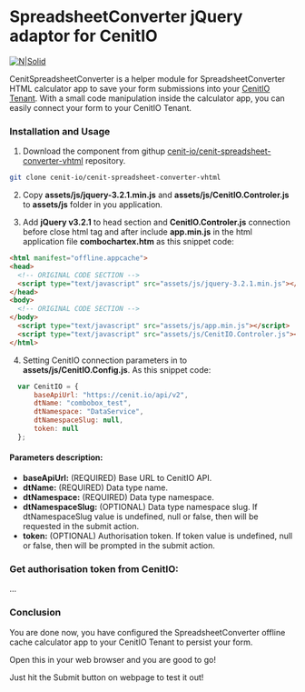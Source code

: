 # SpreadsheetConverter jQuery adaptor for CenitIO

[![N|Solid](http://www.spreadsheetconverter.com/wp-content/uploads/2013/08/logo.png)](http://www.spreadsheetconverter.com)

CenitSpreadsheetConverter is a helper module for SpreadsheetConverter HTML calculator app to save your form submissions into 
your [CenitIO Tenant](https://cenit.io/). With a small code manipulation inside the calculator app, you can easily connect 
your form to your CenitIO Tenant.

### Installation and Usage

1. Download the component from githup [cenit-io/cenit-spreadsheet-converter-vhtml](https://githup.com/cenit-io/cenit-spreadsheet-converter-vhtml) repository.

```sh
git clone cenit-io/cenit-spreadsheet-converter-vhtml
```

2. Copy **assets/js/jquery-3.2.1.min.js** and **assets/js/CenitIO.Controler.js** to **assets/js** folder in you application.

3. Add **jQuery v3.2.1** to head section and **CenitIO.Controler.js** connection before close html tag and after include **app.min.js** 
in the html application file **combochartex.htm** as this snippet code:
 
```html
<html manifest="offline.appcache">
<head>
  <!-- ORIGINAL CODE SECTION -->
  <script type="text/javascript" src="assets/js/jquery-3.2.1.min.js"></script>
</head>
<body>
  <!-- ORIGINAL CODE SECTION -->
</body>
  <script type="text/javascript" src="assets/js/app.min.js"></script>
  <script type="text/javascript" src="assets/js/CenitIO.Controler.js"></script>
</html>
```
 
4. Setting CenitIO connection parameters in to **assets/js/CenitIO.Config.js**. As this snippet code:

```javascript
  var CenitIO = {
      baseApiUrl: "https://cenit.io/api/v2",
      dtName: "combobox_test",
      dtNamespace: "DataService",
      dtNamespaceSlug: null,
      token: null
  };
```

#### Parameters description:

* **baseApiUrl:**       (REQUIRED) Base URL to CenitIO API.
* **dtName:**           (REQUIRED) Data type name.
* **dtNamespace:**      (REQUIRED) Data type namespace.
* **dtNamespaceSlug:**  (OPTIONAL) Data type namespace slug. If dtNamespaceSlug value is undefined, null or false, 
                                   then will be requested in the submit action.
* **token:**            (OPTIONAL) Authorisation token. If token value is undefined, null or false, then will be 
                                   prompted in the submit action.
                                  
### Get authorisation token from CenitIO:

...

### Conclusion

You are done now, you have configured the SpreadsheetConverter offline cache calculator app to your CenitIO Tenant 
to persist your form.

Open this in your web browser and you are good to go!

Just hit the Submit button on webpage to test it out!
